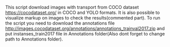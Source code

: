 This script download images with transport from COCO dataset https://cocodataset.org/ in COCO and YOLO formats. It is also possible to visualize markup on images to check the results(commented part).
To run the script you need to download the annotations file http://images.cocodataset.org/annotations/annotations_trainval2017.zip and put instanses_train2017 file in Annotations folder(Also dont forget to change path to Annotations folder).
